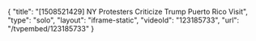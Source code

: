 {
    "title": "[1508521429] NY Protesters Criticize Trump Puerto Rico Visit",
    "type": "solo",
    "layout": "iframe-static",
    "videoId": "123185733",
    "url": "\/tvpembed\/123185733"
}
